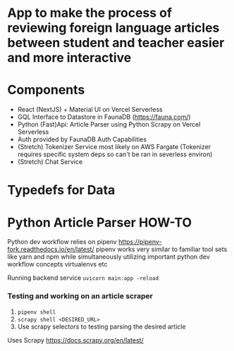# App to make the process of reviewing foreign language articles between student and teacher easier and more interactive

# Components

- React (NextJS) + Material UI on Vercel Serverless
- GQL Interface to Datastore in FaunaDB (https://fauna.com/)
- Python (Fast)Api: Article Parser using Python Scrapy on Vercel Serverless
- Auth provided by FaunaDB Auth Capabilities
- (Stretch) Tokenizer Service most likely on AWS Fargate (Tokenizer requires specific system deps so can't be ran in severless environ)
- (Stretch) Chat Service

# Typedefs for Data

# Python Article Parser HOW-TO

Python dev workflow relies on pipenv https://pipenv-fork.readthedocs.io/en/latest/
pipenv works very similar to familiar tool sets like yarn and npm while simultaneously utilizing important python dev workflow concepts virtualenvs etc

Running backend service
`uvicorn main:app -reload`

### Testing and working on an article scraper

1. `pipenv shell`
2. `scrapy shell <DESIRED_URL>`
3. Use scrapy selectors to testing parsing the desired article

Uses Scrapy https://docs.scrapy.org/en/latest/
